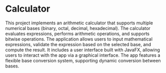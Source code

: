# Calculator
This project implements an arithmetic calculator that supports multiple numerical bases (binary, octal, decimal, hexadecimal). The calculator evaluates expressions, performs arithmetic operations, and supports bitwise operations. The application allows users to input mathematical expressions, validate the expression based on the selected base, and compute the result. It includes a user interface built with JavaFX, allowing users to interact with the app via a graphical interface. The app features a flexible base conversion system, supporting dynamic conversion between bases.
